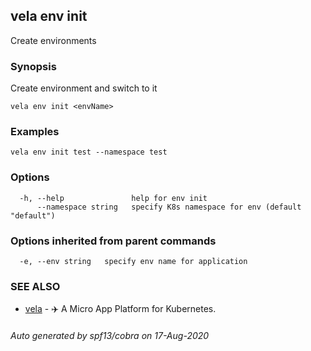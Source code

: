 ## vela env init

Create environments

### Synopsis

Create environment and switch to it

```
vela env init <envName>
```

### Examples

```
vela env init test --namespace test
```

### Options

```
  -h, --help               help for env init
      --namespace string   specify K8s namespace for env (default "default")
```

### Options inherited from parent commands

```
  -e, --env string   specify env name for application
```

### SEE ALSO

* [vela](vela.md)	 - ✈️  A Micro App Platform for Kubernetes.

###### Auto generated by spf13/cobra on 17-Aug-2020

